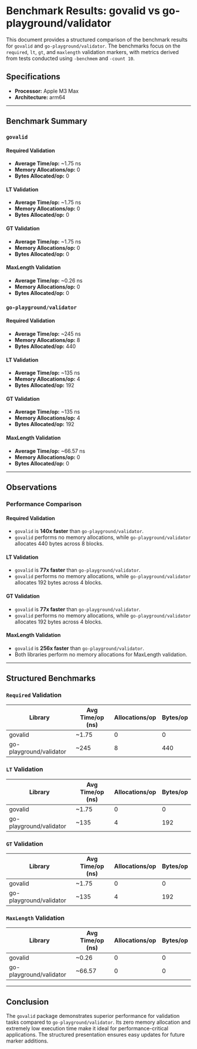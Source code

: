 # Benchmark Results: govalid vs go-playground/validator

This document provides a structured comparison of the benchmark results for `govalid` and `go-playground/validator`. The benchmarks focus on the `required`, `lt`, `gt`, and `maxlength` validation markers, with metrics derived from tests conducted using `-benchmem` and `-count 10`.

## Specifications

- **Processor:** Apple M3 Max
- **Architecture:** arm64

---

## Benchmark Summary

### `govalid`

#### Required Validation
- **Average Time/op:** ~1.75 ns
- **Memory Allocations/op:** 0
- **Bytes Allocated/op:** 0

#### LT Validation
- **Average Time/op:** ~1.75 ns
- **Memory Allocations/op:** 0
- **Bytes Allocated/op:** 0

#### GT Validation
- **Average Time/op:** ~1.75 ns
- **Memory Allocations/op:** 0
- **Bytes Allocated/op:** 0

#### MaxLength Validation
- **Average Time/op:** ~0.26 ns
- **Memory Allocations/op:** 0
- **Bytes Allocated/op:** 0

### `go-playground/validator`

#### Required Validation
- **Average Time/op:** ~245 ns
- **Memory Allocations/op:** 8
- **Bytes Allocated/op:** 440

#### LT Validation
- **Average Time/op:** ~135 ns
- **Memory Allocations/op:** 4
- **Bytes Allocated/op:** 192

#### GT Validation
- **Average Time/op:** ~135 ns
- **Memory Allocations/op:** 4
- **Bytes Allocated/op:** 192

#### MaxLength Validation
- **Average Time/op:** ~66.57 ns
- **Memory Allocations/op:** 0
- **Bytes Allocated/op:** 0

---

## Observations

### Performance Comparison

#### Required Validation
- `govalid` is **140x faster** than `go-playground/validator`.
- `govalid` performs no memory allocations, while `go-playground/validator` allocates 440 bytes across 8 blocks.

#### LT Validation
- `govalid` is **77x faster** than `go-playground/validator`.
- `govalid` performs no memory allocations, while `go-playground/validator` allocates 192 bytes across 4 blocks.

#### GT Validation
- `govalid` is **77x faster** than `go-playground/validator`.
- `govalid` performs no memory allocations, while `go-playground/validator` allocates 192 bytes across 4 blocks.

#### MaxLength Validation
- `govalid` is **256x faster** than `go-playground/validator`.
- Both libraries perform no memory allocations for MaxLength validation.

---

## Structured Benchmarks

### `Required` Validation
| Library                 | Avg Time/op (ns) | Allocations/op | Bytes/op |
|-------------------------|------------------|----------------|----------|
| govalid                | ~1.75            | 0              | 0        |
| go-playground/validator | ~245             | 8              | 440      |

### `LT` Validation
| Library                 | Avg Time/op (ns) | Allocations/op | Bytes/op |
|-------------------------|------------------|----------------|----------|
| govalid                | ~1.75            | 0              | 0        |
| go-playground/validator | ~135             | 4              | 192      |

### `GT` Validation
| Library                 | Avg Time/op (ns) | Allocations/op | Bytes/op |
|-------------------------|------------------|----------------|----------|
| govalid                | ~1.75            | 0              | 0        |
| go-playground/validator | ~135             | 4              | 192      |

### `MaxLength` Validation
| Library                 | Avg Time/op (ns) | Allocations/op | Bytes/op |
|-------------------------|------------------|----------------|----------|
| govalid                | ~0.26            | 0              | 0        |
| go-playground/validator | ~66.57           | 0              | 0        |

---

## Conclusion

The `govalid` package demonstrates superior performance for validation tasks compared to `go-playground/validator`. Its zero memory allocation and extremely low execution time make it ideal for performance-critical applications. The structured presentation ensures easy updates for future marker additions.

